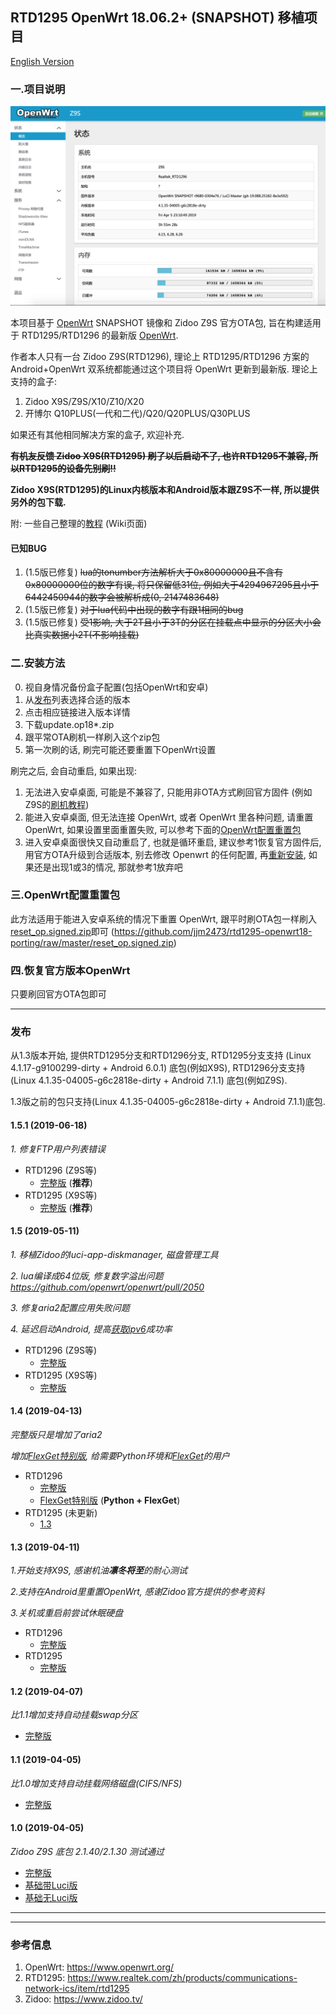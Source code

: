 ## RTD1295 OpenWrt 18.06.2+ (SNAPSHOT) 移植项目
[English Version](/README_EN.MD)

### 一.项目说明
![Screenshot](screenshot.jpg?raw=true)

本项目基于 [OpenWrt](https://www.openwrt.org/) SNAPSHOT 镜像和 Zidoo Z9S 官方OTA包, 旨在构建适用于 RTD1295/RTD1296 的最新版 [OpenWrt](https://www.openwrt.org/).

作者本人只有一台 Zidoo Z9S(RTD1296), 理论上 RTD1295/RTD1296 方案的 Android+OpenWrt 双系统都能通过这个项目将 OpenWrt 更新到最新版.
理论上支持的盒子: 
1. Zidoo X9S/Z9S/X10/Z10/X20 
2. 开博尔 Q10PLUS(一代和二代)/Q20/Q20PLUS/Q30PLUS 

如果还有其他相同解决方案的盒子, 欢迎补充.

**~~有机友反馈 Zidoo X9S(RTD1295) 刷了以后启动不了, 也许RTD1295不兼容, 所以RTD1295的设备先别刷!!~~**

**Zidoo X9S(RTD1295)的Linux内核版本和Android版本跟Z9S不一样, 所以提供另外的包下载.**

附: 一些自己整理的[教程](https://github.com/jjm2473/rtd1295-openwrt18-porting/wiki) (Wiki页面)

#### 已知BUG
1. (1.5版已修复) ~~lua的tonumber方法解析大于0x80000000且不含有0x80000000位的数字有误, 将只保留低31位, 例如大于4294967295且小于6442450944的数字会被解析成(0, 2147483648)~~
2. (1.5版已修复) ~~对于lua代码中出现的数字有跟1相同的bug~~
3. (1.5版已修复) ~~受1影响, 大于2T且小于3T的分区在挂载点中显示的分区大小会比真实数据小2T(不影响挂载)~~

### 二.安装方法
0. 视自身情况备份盒子配置(包括OpenWrt和安卓)
1. 从[发布](#发布)列表选择合适的版本
2. 点击相应链接进入版本详情
3. 下载update.op18*.zip
4. 跟平常OTA刷机一样刷入这个zip包
5. 第一次刷的话, 刷完可能还要重置下OpenWrt设置

刷完之后, 会自动重启, 如果出现:
1. 无法进入安卓桌面, 可能是不兼容了, 只能用非OTA方式刷回官方固件 (例如Z9S的[刷机教程](https://www.zidoo.tv/Support/support_guide/guide_target/jYabok9%2Ba0beq7k9e%5Bld%5D3ulg%3D%3D.html))
2. 能进入安卓桌面, 但无法连接 OpenWrt, 或者 OpenWrt 里各种问题, 请重置 OpenWrt, 如果设置里面重置失败, 可以参考下面的[OpenWrt配置重置包](#三openWrt配置重置包)
3. 进入安卓桌面很快又自动重启了, 也就是循环重启, 建议参考1恢复官方固件后, 用官方OTA升级到合适版本, 别去修改 Openwrt 的任何配置, 再[重新安装](#二安装方法), 如果还是出现1或3的情况, 那就参考1放弃吧

### 三.OpenWrt配置重置包
此方法适用于能进入安卓系统的情况下重置 OpenWrt, 跟平时刷OTA包一样刷入[reset_op.signed.zip](https://github.com/jjm2473/rtd1295-openwrt18-porting/raw/master/reset_op.signed.zip)即可  (https://github.com/jjm2473/rtd1295-openwrt18-porting/raw/master/reset_op.signed.zip)

### 四.恢复官方版本OpenWrt
只要刷回官方OTA包即可
 
--------------------------
 
### 发布
从1.3版本开始, 提供RTD1295分支和RTD1296分支, RTD1295分支支持 (Linux 4.1.17-g9100299-dirty + Android 6.0.1) 底包(例如X9S), RTD1296分支支持 (Linux 4.1.35-04005-g6c2818e-dirty + Android 7.1.1) 底包(例如Z9S).

1.3版之前的包只支持(Linux 4.1.35-04005-g6c2818e-dirty + Android 7.1.1)底包.

#### 1.5.1 (2019-06-18)
*1. 修复FTP用户列表错误*

* RTD1296 (Z9S等)
    * [完整版](https://github.com/jjm2473/rtd1295-openwrt18-porting/releases/tag/1.5.1_full) (**推荐**)
* RTD1295 (X9S等)
    * [完整版](https://github.com/jjm2473/rtd1295-openwrt18-porting/releases/tag/x9s_1.5.1_full) (**推荐**)

#### 1.5 (2019-05-11)
*1. 移植Zidoo的luci-app-diskmanager, 磁盘管理工具*

*2. lua编译成64位版, 修复数字溢出问题 https://github.com/openwrt/openwrt/pull/2050*

*3. 修复aria2配置应用失败问题*

*4. 延迟启动Android, 提高[获取ipv6](https://github.com/jjm2473/rtd1295-openwrt18-porting/wiki/IPv6%E9%85%8D%E7%BD%AE)成功率*

* RTD1296 (Z9S等)
    * [完整版](https://github.com/jjm2473/rtd1295-openwrt18-porting/releases/tag/1.5_full)
* RTD1295 (X9S等)
    * [完整版](https://github.com/jjm2473/rtd1295-openwrt18-porting/releases/tag/x9s_1.5_full)

#### 1.4 (2019-04-13)
*完整版只是增加了aria2*

*增加[FlexGet特别版](https://github.com/jjm2473/rtd1295-openwrt18-porting/releases/tag/1.4_flexget), 给需要Python环境和[FlexGet](https://flexget.com/)的用户*

* RTD1296
    * [完整版](https://github.com/jjm2473/rtd1295-openwrt18-porting/releases/tag/1.4_full)
    * [FlexGet特别版](https://github.com/jjm2473/rtd1295-openwrt18-porting/releases/tag/1.4_flexget) (**Python + FlexGet**)
* RTD1295 (未更新)
    * [1.3](#13-2019-04-11)

#### 1.3 (2019-04-11)
*1.开始支持X9S, 感谢机油**凛冬将至**的耐心测试*

*2.支持在Android里重置OpenWrt, 感谢Zidoo官方提供的参考资料*

*3.关机或重启前尝试休眠硬盘*

* RTD1296
    * [完整版](https://github.com/jjm2473/rtd1295-openwrt18-porting/releases/tag/1.3_full)
* RTD1295
    * [完整版](https://github.com/jjm2473/rtd1295-openwrt18-porting/releases/tag/x9s_1.3_full)

#### 1.2 (2019-04-07)
*比1.1增加支持自动挂载swap分区*
* [完整版](https://github.com/jjm2473/rtd1295-openwrt18-porting/releases/tag/1.2_full)

#### 1.1 (2019-04-05)
*比1.0增加支持自动挂载网络磁盘(CIFS/NFS)*
* [完整版](https://github.com/jjm2473/rtd1295-openwrt18-porting/releases/tag/1.1_full)

#### 1.0 (2019-04-05)
*Zidoo Z9S 底包 2.1.40/2.1.30 测试通过*
* [完整版](https://github.com/jjm2473/rtd1295-openwrt18-porting/releases/tag/1.0_full)
* [基础带Luci版](https://github.com/jjm2473/rtd1295-openwrt18-porting/releases/tag/1.0_luci)
* [基础无Luci版](https://github.com/jjm2473/rtd1295-openwrt18-porting/releases/tag/1.0_no_luci)

--------------------------
--------------------------

### 参考信息
1. OpenWrt: https://www.openwrt.org/
2. RTD1295: https://www.realtek.com/zh/products/communications-network-ics/item/rtd1295
3. Zidoo: https://www.zidoo.tv/
